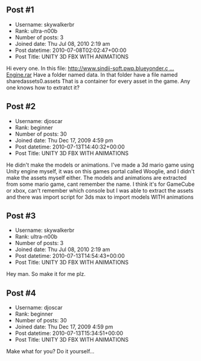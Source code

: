 ## Post #1
- Username: skywalkerbr
- Rank: ultra-n00b
- Number of posts: 3
- Joined date: Thu Jul 08, 2010 2:19 am
- Post datetime: 2010-07-08T02:02:47+00:00
- Post Title: UNITY 3D FBX WITH ANIMATIONS

Hi every one. In this file:
[http://www.sindii-soft.pwp.blueyonder.c ... Engine.rar](http://www.sindii-soft.pwp.blueyonder.co.uk/GameEngine.rar)
Have a folder named data. In that folder have a file named
sharedassets0.assets
That is a container for every asset in the game.
Any one knows how to extratct it?
## Post #2
- Username: djoscar
- Rank: beginner
- Number of posts: 30
- Joined date: Thu Dec 17, 2009 4:59 pm
- Post datetime: 2010-07-13T14:40:32+00:00
- Post Title: UNITY 3D FBX WITH ANIMATIONS

He didn't make the models or animations.
I've made a 3d mario game using Unity engine myself, it was on this games portal called Wooglie, and I didn't make the assets myself either.
The models and animations are extracted from some mario game, cant remember the name. I think it's for GameCube or xbox, can't remember which console but I was able to extract the assets and there was import script for 3ds max to import models WITH animations
## Post #3
- Username: skywalkerbr
- Rank: ultra-n00b
- Number of posts: 3
- Joined date: Thu Jul 08, 2010 2:19 am
- Post datetime: 2010-07-13T14:54:43+00:00
- Post Title: UNITY 3D FBX WITH ANIMATIONS

Hey man. So make it for me plz.
## Post #4
- Username: djoscar
- Rank: beginner
- Number of posts: 30
- Joined date: Thu Dec 17, 2009 4:59 pm
- Post datetime: 2010-07-13T15:34:51+00:00
- Post Title: UNITY 3D FBX WITH ANIMATIONS

Make what for you?
Do it yourself...
